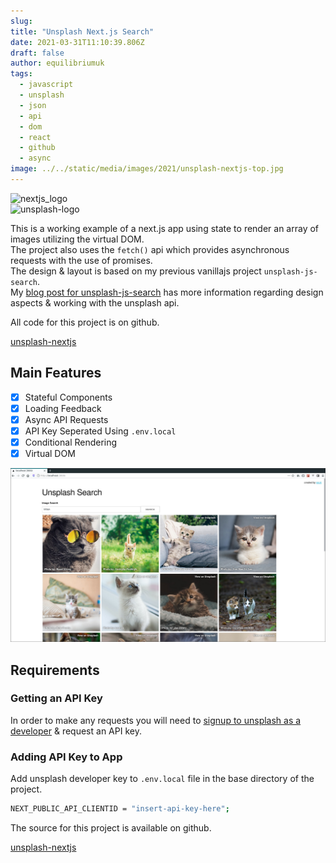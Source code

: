 ```yaml
---
slug:
title: "Unsplash Next.js Search"
date: 2021-03-31T11:10:39.806Z
draft: false
author: equilibriumuk
tags:
  - javascript
  - unsplash
  - json
  - api
  - dom
  - react
  - github
  - async
image: ../../static/media/images/2021/unsplash-nextjs-top.jpg
---
```


<p class="text-center"><img class="inline" src="/media/images/nextjs-logo.svg" alt="nextjs_logo" width="30%"><br/><img class="inline" src="/media/images/2019/05/unsplash.svg" alt="unsplash-logo" width="13%"></p>

This is a working example of a next.js app using state to render an array of images utilizing the virtual DOM.<br/>
The project also uses the `fetch()` api which provides asynchronous requests with the use of promises.<br/>
The design & layout is based on my previous vanillajs project `unsplash-js-search`.<br/>
My <a href="/2018/08/01/unsplash-javascript-search/" target="_blank">blog post for unsplash-js-search</a> has more information regarding design aspects & working with the unsplash api.

All code for this project is on github.

<a class="github" href="https://github.com/equk/unsplash-nextjs" aria-label="View on GitHub" target="_blank" rel="noopener noreferrer"><i class="fa fa-github"></i> unsplash-nextjs</a>

## Main Features

- [x] Stateful Components
- [x] Loading Feedback
- [x] Async API Requests
- [x] API Key Seperated Using `.env.local`
- [x] Conditional Rendering
- [x] Virtual DOM

![unsplash_nextjs_screenshot](../../static/media/images/2021/unsplash-nextjs-ss.jpg)

## Requirements

### Getting an API Key

In order to make any requests you will need to <a href="https://unsplash.com/developers" target="_blank">signup to unsplash as a developer</a> & request an API key.

### Adding API Key to App

Add unsplash developer key to `.env.local` file in the base directory of the project.

```bash
NEXT_PUBLIC_API_CLIENTID = "insert-api-key-here";
```

The source for this project is available on github.

<a class="github" href="https://github.com/equk/unsplash-nextjs" aria-label="View on GitHub" target="_blank" rel="noopener noreferrer"><i class="fa fa-github"></i> unsplash-nextjs</a>

